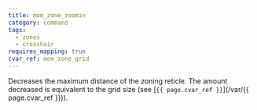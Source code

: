 ```yaml
---
title: mom_zone_zoomin
category: command
tags:
  - zones
  - crosshair
requires_mapping: true
cvar_ref: mom_zone_grid
---
```


Decreases the maximum distance of the zoning reticle. The amount decreased is equivalent to the grid size (see [`{{ page.cvar_ref }}`](/var/{{ page.cvar_ref }})).